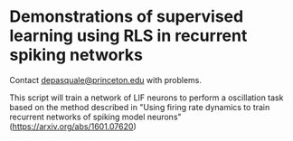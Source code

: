 # Demonstrations of supervised learning using RLS in recurrent spiking networks



Contact depasquale@princeton.edu with problems.

This script will train a network of LIF neurons to perform a oscillation task based on the method described in "Using firing rate dynamics to train recurrent networks of spiking model neurons" (https://arxiv.org/abs/1601.07620)